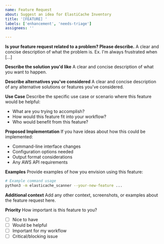 ```yaml
---
name: Feature Request
about: Suggest an idea for ElastiCache Inventory
title: '[FEATURE] '
labels: ['enhancement', 'needs-triage']
assignees: ''

---
```


**Is your feature request related to a problem? Please describe.**
A clear and concise description of what the problem is. Ex. I'm always frustrated when [...]

**Describe the solution you'd like**
A clear and concise description of what you want to happen.

**Describe alternatives you've considered**
A clear and concise description of any alternative solutions or features you've considered.

**Use Case**
Describe the specific use case or scenario where this feature would be helpful:
- What are you trying to accomplish?
- How would this feature fit into your workflow?
- Who would benefit from this feature?

**Proposed Implementation**
If you have ideas about how this could be implemented:
- Command-line interface changes
- Configuration options needed
- Output format considerations
- Any AWS API requirements

**Examples**
Provide examples of how you envision using this feature:

```bash
# Example command usage
python3 -m elasticache_scanner --your-new-feature ...
```

**Additional context**
Add any other context, screenshots, or examples about the feature request here.

**Priority**
How important is this feature to you?
- [ ] Nice to have
- [ ] Would be helpful
- [ ] Important for my workflow
- [ ] Critical/blocking issue